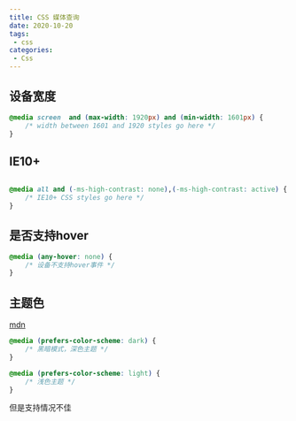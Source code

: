 ```yaml
---
title: CSS 媒体查询
date: 2020-10-20
tags:
 - css
categories: 
 - Css
---
```


## 设备宽度

```css
@media screen  and (max-width: 1920px) and (min-width: 1601px) {
	/* width between 1601 and 1920 styles go here */
}
```



## IE10+

```css

@media all and (-ms-high-contrast: none),(-ms-high-contrast: active) {
	/* IE10+ CSS styles go here */
}
```



## 是否支持hover

```css
@media (any-hover: none) {
    /* 设备不支持hover事件 */
}
```



## 主题色

[mdn](https://developer.mozilla.org/zh-CN/docs/Web/CSS/@media/prefers-color-scheme)

```css
@media (prefers-color-scheme: dark) {
    /* 黑暗模式，深色主题 */
}

@media (prefers-color-scheme: light) {
    /* 浅色主题 */
}
```

但是支持情况不佳

